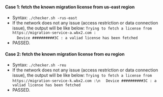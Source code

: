 #### Case 1: fetch the known migration license from us-east region
* Syntax:
  ```./checker.sh -rus-east ```
* If the network does not any issue (access restriction or data connection issue), the output will be like below:
  ```Trying to fetch a license from https://migration-service-a.wbx2.com : ```<br />
  ```  Device ##########3C : a valiad license has been fetched```
* PASSED.

#### Case 2: fetch the known migration license from eu region
* Syntax:
  ```./checker.sh -reu ```
* If the network does not any issue (access restriction or data connection issue), the output will be like below:
  ```Trying to fetch a license from https://migration-service-k.wbx2.com :\n```
  ```  Device ##########3C : a valiad license has been fetched```
* PASSED.
